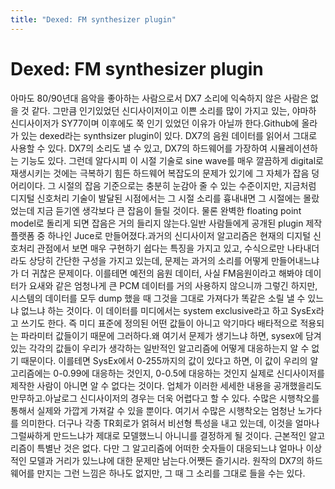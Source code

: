 ```yaml
---
title: "Dexed: FM synthesizer plugin"
---
```

# Dexed: FM synthesizer plugin

아마도 80/90년대 음악을 좋아하는 사람으로서 DX7 소리에 익숙하지 않은 사람은 없을 것 같다. 그만큼 인기있었던 신디사이저이고 이쁜 소리를 많이 가지고 있는, 야마하 신디사이저가 SY77이며 이후에도 쭉 인기 있었던 이유가 아닐까 한다.Github에 올라가 있는 dexed라는 synthsizer plugin이 있다. DX7의 음원 데이터를 읽어서 그대로 사용할 수 있다. DX7의 소리도 낼 수 있고, DX7의 하드웨어를 가장하여 시뮬레이션하는 기능도 있다. 그런데 알다시피 이 시절 기술로 sine wave를 매우 깔끔하게 digital로 재생시키는 것에는 극복하기 힘든 하드웨어 복잡도의 문제가 있기에 그 자체가 잡음 덩어리이다. 그 시절의 잡음 기준으로는 충분히 눈감아 줄 수 있는 수준이지만, 지금처럼 디지털 신호처리 기술이 발달된 시점에서는 그 시절 소리를 흉내내면 그 시절에는 몰랐었는데 지금 듣기엔 생각보다 큰 잡음이 들릴 것이다. 물론 완벽한 floating point model로 돌리게 되면 잡음은 거의 들리지 않는다.일반 사람들에게 공개된 plugin 제작 플랫폼 중 하나인 Juce로 만들어졌다.과거의 신디사이저 알고리즘은 현재의 디지털 신호처리 관점에서 보면 매우 구현하기 쉽다는 특징을 가지고 있고, 수식으로만 나타내더라도 상당히 간단한 구성을 가지고 있는데, 문제는 과거의 소리를 어떻게 만들어내느냐가 더 귀찮은 문제이다. 이를테면 예전의 음원 데이터, 사실 FM음원이라고 해봐야 데이터가 요새와 같은 엄청나게 큰 PCM 데이터를 거의 사용하지 않으니까 그렇긴 하지만, 시스템의 데이터를 모두 dump 했을 때 그것을 그대로 가져다가 똑같은 소릴 낼 수 있느냐 없느냐 하는 것이다. 이 데이터를 미디에서는 system exclusive라고 하고 SysEx라고 쓰기도 한다. 즉 미디 표준에 정의된 어떤 값들이 아니고 악기마다 배타적으로 적용되는 파라미터 값들이기 때문에 그러하다.왜 여기서 문제가 생기느냐 하면, sysex에 담겨있는 각각의 값들이 우리가 생각하는 일반적인 알고리즘에 어떻게 대응하는지 알 수 없기 때문이다. 이를테면 SysEx에서 0-255까지의 값이 있다고 하면, 이 값이 우리의 알고리즘에는 0-0.99에 대응하는 것인지, 0-0.5에 대응하는 것인지 실제로 신디사이저를 제작한 사람이 아니면 알 수 없다는 것이다. 업체가 이러한 세세한 내용을 공개했을리도 만무하고.아날로그 신디사이저의 경우는 더욱 어렵다고 할 수 있다. 수많은 시행착오를 통해서 실제와 가깝게 가져갈 수 있을 뿐이다. 여기서 수많은 시행착오는 엄청난 노가다를 의미한다. 더구나 각종 TR회로가 얽혀서 비선형 특성을 내고 있는데, 이것을 얼마나 그럴싸하게 만드느냐가 제대로 모델했느니 아니니를 결정하게 될 것이다. 근본적인 알고리즘이 특별난 것은 없다. 다만 그 알고리즘에 어떠한 숫자들이 대응되느냐 얼마나 이상적인 모델과 거리가 있느냐에 대한 문제만 남는다.어쨋든 즐기시라. 원작의 DX7의 하드웨어를 만지는 그런 느낌은 하나도 없지만, 그 때 그 소리를 그대로 들을 수는 있다. 

